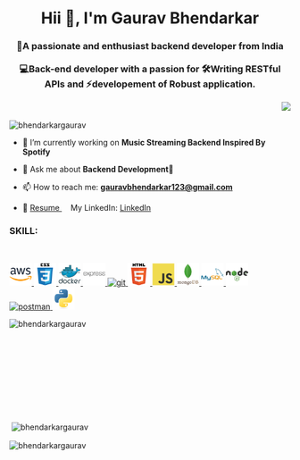 <h1 align="center">Hii 👋, I'm Gaurav Bhendarkar</h1>
<h3 align="center">🌟A passionate and enthusiast backend developer from India <br> <br> 💻Back-end developer with a passion for  🛠️Writing RESTful APIs and ⚡developement of Robust application.</h3>

<p align="right">
  <img src="![image](https://github.com/user-attachments/assets/1bd74d78-cc30-4017-93bf-be98c7630bb5)
" width="400">
</p>

<p align="left"> <img src="https://komarev.com/ghpvc/?username=bhendarkargaurav&label=Profile%20views&color=0e75b6&style=flat" alt="bhendarkargaurav" /> </p>

- 🔭 I’m currently working on **Music Streaming Backend Inspired By Spotify**

- 💬 Ask me about **Backend Development**💬

- 📫 How to reach me: **gauravbhendarkar123@gmail.com**

- 📄 <a href="https://drive.google.com/file/d/1-obK7guQVzo4LaoGzee0imTL0t-JZMri/view?usp=drive_link" target="_blank">Resume </a>&nbsp;&nbsp;&nbsp;   My LinkedIn: <a href="https://www.linkedin.com/in/gaurav-bhendarkar-a38056250/" target="blank">LinkedIn </a>
      

</p>

<h3 align="left">SKILL:</h3><br>
<p align="left"> <a href="https://aws.amazon.com" target="_blank" rel="noreferrer"> <img src="https://raw.githubusercontent.com/devicons/devicon/master/icons/amazonwebservices/amazonwebservices-original-wordmark.svg" alt="aws" width="40" height="40"/> </a> <a href="https://www.w3schools.com/css/" target="_blank" rel="noreferrer"><img src="https://raw.githubusercontent.com/devicons/devicon/master/icons/css3/css3-original-wordmark.svg" alt="css3" width="40" height="40"/> </a> <a href="https://www.docker.com/" target="_blank" rel="noreferrer"> <img src="https://raw.githubusercontent.com/devicons/devicon/master/icons/docker/docker-original-wordmark.svg" alt="docker" width="40" height="40"/> </a> <a href="https://expressjs.com" target="_blank" rel="noreferrer">  <img src="https://raw.githubusercontent.com/devicons/devicon/master/icons/express/express-original-wordmark.svg" alt="express" width="40" height="40"/> </a> <a href="https://git-scm.com/" target="_blank" rel="noreferrer"> <img src="https://www.vectorlogo.zone/logos/git-scm/git-scm-icon.svg" alt="git" width="40" height="40"/> </a> <a href="https://www.w3.org/html/" target="_blank" rel="noreferrer"> <img src="https://raw.githubusercontent.com/devicons/devicon/master/icons/html5/html5-original-wordmark.svg" alt="html5" width="40" height="40"/> </a> <a href="https://developer.mozilla.org/en-US/docs/Web/JavaScript" target="_blank" rel="noreferrer"> <img src="https://raw.githubusercontent.com/devicons/devicon/master/icons/javascript/javascript-original.svg" alt="javascript" width="40" height="40"/> </a> <a href="https://www.mongodb.com/" target="_blank" rel="noreferrer"> <img src="https://raw.githubusercontent.com/devicons/devicon/master/icons/mongodb/mongodb-original-wordmark.svg" alt="mongodb" width="40" height="40"/> </a> <a href="https://www.mysql.com/" target="_blank" rel="noreferrer"> <img src="https://raw.githubusercontent.com/devicons/devicon/master/icons/mysql/mysql-original-wordmark.svg" alt="mysql" width="40" height="40"/> </a> <a href="https://nodejs.org" target="_blank" rel="noreferrer"> <img src="https://raw.githubusercontent.com/devicons/devicon/master/icons/nodejs/nodejs-original-wordmark.svg" alt="nodejs" width="40" height="40"/> </a> <a href="https://postman.com" target="_blank" rel="noreferrer"> <img src="https://www.vectorlogo.zone/logos/getpostman/getpostman-icon.svg" alt="postman" width="40" height="40"/> </a> <a href="https://www.python.org" target="_blank" rel="noreferrer"> <img src="https://raw.githubusercontent.com/devicons/devicon/master/icons/python/python-original.svg" alt="python" width="40" height="40"/> </a> </p>


<p><img align="left" src="https://github-readme-stats.vercel.app/api/top-langs?username=bhendarkargaurav&show_icons=true&locale=en&layout=compact" alt="bhendarkargaurav"/></p><br><br><br><br><br><br><br><br><br><br>

<p>&nbsp;<img align="center" src="https://github-readme-stats.vercel.app/api?username=bhendarkargaurav&show_icons=true&locale=en" alt="bhendarkargaurav"/></p>

<p><img align="center" src="https://github-readme-streak-stats.herokuapp.com/?user=bhendarkargaurav&" alt="bhendarkargaurav" /></p>
